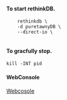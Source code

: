 #### To start rethinkDB.
```
	rethinkdb \
	-d puretawnyDB \
	--direct-io \
	
```
#### To gracfully stop.
```kill -INT pid```
#### WebConsole
[Webcosole](http://localhost:8080)